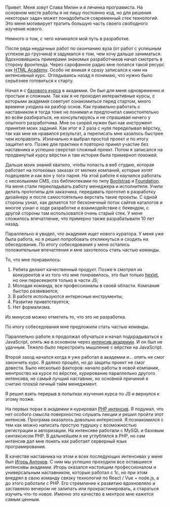 Привет. Меня зовут Слава Милин и я личинка програмиста. На основном месте работы я не пишу постоянно код, но для решения некоторых задач может понадобиться современный стек технологий. Это меня мотивирует тратить большую часть своего свободного изучение нового.

Немного о том, с чего начинался мой путь в разработке. 

После ряда неудачных работ по окончанию вуза (от работ с успешным успехом до грузчика) я задумался о том, чем хочу дальше заниматься. Вдохновившись примерами знакомых разработчиков начал смотреть в сторону фронтенда. Через сарофанное радио мне попался такой ресурс как [HTML Academy](https://htmlacademy.ru/). Особо не вникая я сразу записался к ним на интенсивный курс. Оглядываясь назад я понимаю, что нужно было серьёзнее готовиться к старту.

Начал я с [базового курса](https://htmlacademy.ru/intensive/htmlcss) в академии. Он был для меня одновременно и простым и сложным. Так как я не проходил интерактивные курсы, с которыми академия советует ознакомиться перед стартом, много времени уходила на разбор основ. Как правильно работать с наставником я тогда тоже не понимал и предпочитал самостоятельно во всём разбираться, не консультируясь и не спрашивая ничего у опытного разработчика. Мне он скорей нужен был как инструмент принятия моих заданий. Как итог я 2 раза с нуля переделывал вёрстку, так как мне не нравился результат, а переписать мне казалось быстрее чем исправлять. Изначально я выбрал простой проект и по итогу защитил его. Позже для практики я повторно принял участие без наставника и успешно сверстал сложный проект. Потом я записался на продвинутый курсу вёрстки и там история была примерноп похожей.

Дальше моих знаний хватило, чтобы попасть в веб студию, которая работает на потоковых заказах от мелких компаний, которые хотят подешевле и как вон у того парня. На этой работе я научился работать с несколькими CMS, css библиотеками по типу [Bootstrap](https://getbootstrap.com/) и [Foundation](https://foundation.zurb.com/). На меня стали перекладывать работу менеджера и исполнителя. Учили делать прототипы для заказчика, передавать прототип в разработку дизайнеру и после самостоятельно верстать такие проекты. С одной стороны узнал, как делается тот бесконечный поток сайтов каталогов и многое узнал о ходе разработке и взаимодействие с бекендом, с другой стороны там использовался очень старый стек. У меня сложилось впечатление, что примерно также разрабатывали 10 лет назад.

Параллельно я увидел, что академия ищет нового куратора. У меня уже была работа, но я решил попробовать откликнуться и сходить на обеседование. По итогу собеседования у меня остались положительные впечатления и мне захотелось стать частью команды.

То, что мне понравилось:

1. Ребята делают качественный продукт. Позже я смотрел их конкурентов и из того что мне понравилось, это был только [hexlet](https://hexlet.io/), но они пересекаютя только в части JS;
2. Молодая команда, все профессионалы в своей области. Компания быстро развивается;
3. В работе используются интересные инструменты;
4. Развитие приветствуется;
5. Нет формализма.

Из минусов можно отметить то, что это не разработка.

По итогу собеседования мне предложили стать частью команды.

Параллельно работе я продолжал обучаться и начал подкрадываться к JavaScript, опять же в основном через [интенсив академии](https://htmlacademy.ru/intensive/javascript). И он был не удачным. Тяжело было перестроить мышление с вёрстки на JavaScript.

Второй заход начался когда я уже работал в академии и... опять не смог закончить курс. Я далеко прошёл, но до защиты проект не смог довести. Было несколько факторов: начало работы в новой компании, ментроство на курсе по вёрстке, курирование параллельно другого интенсива, не самый лучший наставник, но основной причиной я считаю плохой личный тайм менеджмент.

Я решил взять перерыв в попытках изучения курса по JS и вернулся к этому позже.

На первых порах в академии я курировал [PHP интенсив](https://htmlacademy.ru/intensive/php). Я подумал, что нет особого смысла поверхностно слушать лекции и решил пройти этот интенсив. Програма оказалось довольно интересной. Я познакомился с тем как можно написать простую тудушку с возможностью регистрации и авторизации. На интенсиве работали с MySQL и базовым синтаксисом PHP. В дальнейшем я не углублялся в PHP, но сам интенсив дал мне понять как работает серверный язык програмирования.

В качестве наставника на этом и всех последующих интенсивах у меня был [Игорь Антонов](https://tutors.htmlacademy.ru/tutors/3162). С ним мы успешно проходили все оставшиеся интенсивы академии. Игорь оказался настоящим профессионалом и универсальным наставником, которые работал с 1с, но при этом внедрял в свою команду связку технологий по React / Vue + node.js, а до этого работали c PHP. Его стремление к развитию вдохновляло и заставляло вечером не залипать или прокрастинировать, а стараться изучить что-то новое. Именно это качество в ментрое мне кажется самым ценным.


